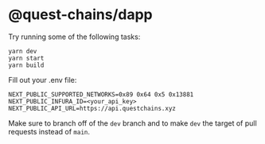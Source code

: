 # @quest-chains/dapp

Try running some of the following tasks:

```shell
yarn dev
yarn start
yarn build
```

Fill out your .env file:

```
NEXT_PUBLIC_SUPPORTED_NETWORKS=0x89 0x64 0x5 0x13881
NEXT_PUBLIC_INFURA_ID=<your_api_key>
NEXT_PUBLIC_API_URL=https://api.questchains.xyz
```

Make sure to branch off of the `dev` branch and to make `dev` the target of pull requests instead of `main`.
